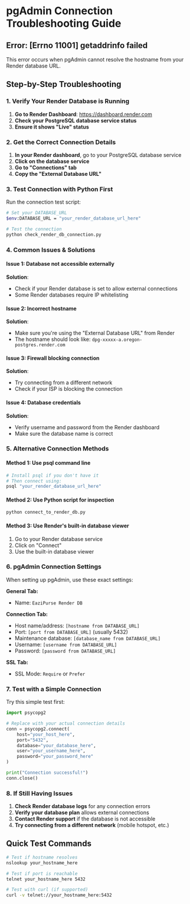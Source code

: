 # pgAdmin Connection Troubleshooting Guide

## Error: [Errno 11001] getaddrinfo failed

This error occurs when pgAdmin cannot resolve the hostname from your Render database URL.

## Step-by-Step Troubleshooting

### 1. Verify Your Render Database is Running

1. **Go to Render Dashboard**: https://dashboard.render.com
2. **Check your PostgreSQL database service status**
3. **Ensure it shows "Live" status**

### 2. Get the Correct Connection Details

1. **In your Render dashboard**, go to your PostgreSQL database service
2. **Click on the database service**
3. **Go to "Connections" tab**
4. **Copy the "External Database URL"**

### 3. Test Connection with Python First

Run the connection test script:

```bash
# Set your DATABASE_URL
$env:DATABASE_URL = "your_render_database_url_here"

# Test the connection
python check_render_db_connection.py
```

### 4. Common Issues & Solutions

#### Issue 1: Database not accessible externally
**Solution**: 
- Check if your Render database is set to allow external connections
- Some Render databases require IP whitelisting

#### Issue 2: Incorrect hostname
**Solution**:
- Make sure you're using the "External Database URL" from Render
- The hostname should look like: `dpg-xxxxx-a.oregon-postgres.render.com`

#### Issue 3: Firewall blocking connection
**Solution**:
- Try connecting from a different network
- Check if your ISP is blocking the connection

#### Issue 4: Database credentials
**Solution**:
- Verify username and password from the Render dashboard
- Make sure the database name is correct

### 5. Alternative Connection Methods

#### Method 1: Use psql command line
```bash
# Install psql if you don't have it
# Then connect using:
psql "your_render_database_url_here"
```

#### Method 2: Use Python script for inspection
```bash
python connect_to_render_db.py
```

#### Method 3: Use Render's built-in database viewer
1. Go to your Render database service
2. Click on "Connect" 
3. Use the built-in database viewer

### 6. pgAdmin Connection Settings

When setting up pgAdmin, use these exact settings:

**General Tab:**
- Name: `EaziPurse Render DB`

**Connection Tab:**
- Host name/address: `[hostname from DATABASE_URL]`
- Port: `[port from DATABASE_URL]` (usually 5432)
- Maintenance database: `[database_name from DATABASE_URL]`
- Username: `[username from DATABASE_URL]`
- Password: `[password from DATABASE_URL]`

**SSL Tab:**
- SSL Mode: `Require` or `Prefer`

### 7. Test with a Simple Connection

Try this simple test first:

```python
import psycopg2

# Replace with your actual connection details
conn = psycopg2.connect(
    host="your_host_here",
    port="5432",
    database="your_database_here",
    user="your_username_here",
    password="your_password_here"
)

print("Connection successful!")
conn.close()
```

### 8. If Still Having Issues

1. **Check Render database logs** for any connection errors
2. **Verify your database plan** allows external connections
3. **Contact Render support** if the database is not accessible
4. **Try connecting from a different network** (mobile hotspot, etc.)

## Quick Test Commands

```bash
# Test if hostname resolves
nslookup your_hostname_here

# Test if port is reachable
telnet your_hostname_here 5432

# Test with curl (if supported)
curl -v telnet://your_hostname_here:5432
``` 